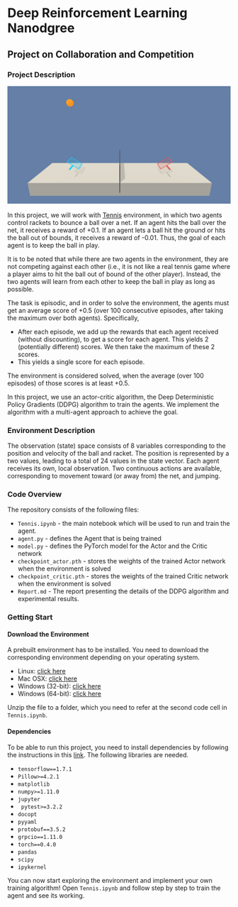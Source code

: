 # Deep Reinforcement Learning Nanodgree 
## Project on Collaboration and Competition

### Project Description

![Environment Image](figures/tennis.png)

In this project, we will work with [Tennis](https://github.com/Unity-Technologies/ml-agents/blob/master/docs/Learning-Environment-Examples.md#tennis) environment, in which two agents control rackets to bounce a ball over a net. If an agent hits the ball over the net, it receives a reward of +0.1. If an agent lets a ball hit the ground or hits the ball out of bounds, it receives a reward of -0.01. Thus, the goal of each agent is to keep the ball in play. 

It is to be noted that while there are two agents in the environment, they are not competing against each other (i.e., it is not like a real tennis game where a player aims to hit the ball out of bound of the other player). Instead, the two agents will learn from each other to keep the ball in play as long as possible. 

The task is episodic, and in order to solve the environment, the agents must get an average score of +0.5 (over 100 consecutive episodes, after taking the maximum over both agents). Specifically,

 * After each episode, we add up the rewards that each agent received (without discounting), to get a score for each agent. This yields 2 (potentially different) scores. We then take the maximum of these 2 scores.
 * This yields a single score for each episode.

The environment is considered solved, when the average (over 100 episodes) of those scores is at least +0.5.

In this project, we use an actor-critic algorithm, the Deep Deterministic Policy Gradients (DDPG) algorithm to train the agents. We implement the algorithm with a multi-agent approach to achieve the goal.

### Environment Description

The observation (state) space consists of 8 variables corresponding to the position and velocity of the ball and racket. The position is represented by a two values, leading to a total of 24 values in the state vector. Each agent receives its own, local observation. Two continuous actions are available, corresponding to movement toward (or away from) the net, and jumping. 

### Code Overview

The repository consists of the following files:

* `Tennis.ipynb` - the main notebook which will be used to run and train the agent.
* `agent.py` - defines the Agent that is being trained
* `model.py` - defines the PyTorch model for the Actor and the Critic network
* `checkpoint_actor.pth` - stores the weights of the trained Actor network when the environment is solved 
* `checkpoint_critic.pth` - stores the weights of the trained Critic network when the environment is solved 
* `Report.md` - The report presenting the details of the DDPG algorithm and experimental results.

### Getting Start

#### Download the Environment

A prebuilt environment has to be installed. You need to download the corresponding environment depending on your operating system.
* Linux: [click here](https://s3-us-west-1.amazonaws.com/udacity-drlnd/P3/Tennis/Tennis_Linux.zip)
* Mac OSX: [click here](https://s3-us-west-1.amazonaws.com/udacity-drlnd/P3/Tennis/Tennis.app.zip)
* Windows (32-bit): [click here](https://s3-us-west-1.amazonaws.com/udacity-drlnd/P3/Tennis/Tennis_Windows_x86.zip)
* Windows (64-bit): [click here](https://s3-us-west-1.amazonaws.com/udacity-drlnd/P3/Tennis/Tennis_Windows_x86_64.zip)

Unzip the file to a folder, which you need to refer at the second code cell in `Tennis.ipynb`. 

#### Dependencies

To be able to run this project, you need to install dependencies by following the instructions in this [link](https://github.com/udacity/deep-reinforcement-learning#dependencies). The following libraries are needed.

* `tensorflow==1.7.1`
* `Pillow>=4.2.1`
* `matplotlib`
* `numpy>=1.11.0`
* `jupyter`
* ` pytest>=3.2.2`
* `docopt`
* `pyyaml`
* `protobuf==3.5.2`
* `grpcio==1.11.0`
* `torch==0.4.0`
* `pandas`
* `scipy`
* `ipykernel`

You can now start exploring the environment and implement your own training algorithm! Open `Tennis.ipynb` and follow step by step to train the agent and see its working.


